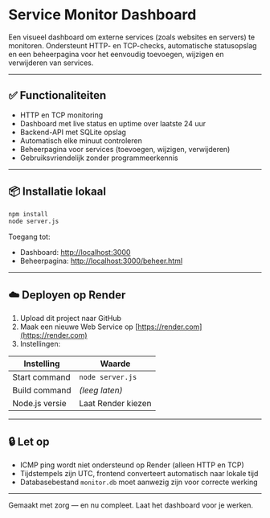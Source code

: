 # Service Monitor Dashboard

Een visueel dashboard om externe services (zoals websites en servers) te monitoren. Ondersteunt HTTP- en TCP-checks, automatische statusopslag en een beheerpagina voor het eenvoudig toevoegen, wijzigen en verwijderen van services.

---

## ✅ Functionaliteiten

- HTTP en TCP monitoring
- Dashboard met live status en uptime over laatste 24 uur
- Backend-API met SQLite opslag
- Automatisch elke minuut controleren
- Beheerpagina voor services (toevoegen, wijzigen, verwijderen)
- Gebruiksvriendelijk zonder programmeerkennis

---

## 📦 Installatie lokaal

```bash
npm install
node server.js
```

Toegang tot:
- Dashboard: [http://localhost:3000](http://localhost:3000)
- Beheerpagina: [http://localhost:3000/beheer.html](http://localhost:3000/beheer.html)

---

## ☁️ Deployen op Render

1. Upload dit project naar GitHub
2. Maak een nieuwe Web Service op [https://render.com](https://render.com)
3. Instellingen:

| Instelling        | Waarde              |
|-------------------|---------------------|
| Start command     | `node server.js`    |
| Build command     | *(leeg laten)*      |
| Node.js versie    | Laat Render kiezen  |

---

## 🔒 Let op

- ICMP ping wordt niet ondersteund op Render (alleen HTTP en TCP)
- Tijdstempels zijn UTC, frontend converteert automatisch naar lokale tijd
- Databasebestand `monitor.db` moet aanwezig zijn voor correcte werking

---

Gemaakt met zorg — en nu compleet. Laat het dashboard voor je werken.